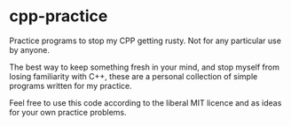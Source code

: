 cpp-practice
============

Practice programs to stop my CPP getting rusty. Not for any particular use by anyone.

The best way to keep something fresh in your mind, and stop myself from losing familiarity with C++, these are a personal collection of simple programs written for my practice.

Feel free to use this code according to the liberal MIT licence and as ideas for your own practice problems.
